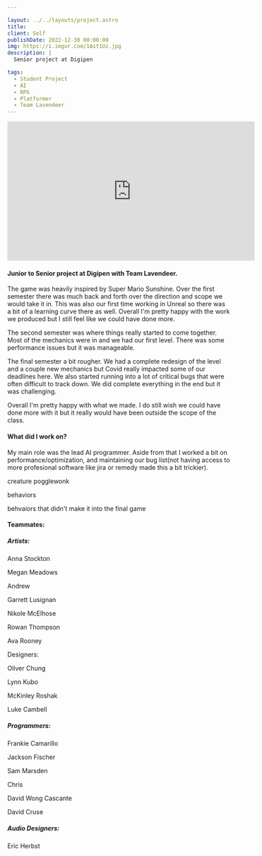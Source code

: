 ```yaml
---

layout: ../../layouts/project.astro
title:  
client: Self
publishDate: 2022-12-30 00:00:00
img: https://i.imgur.com/1Ast1Uz.jpg
description: |
  Senior project at Digipen

tags:
  - Student Project
  - AI
  - RPG
  - Platformer
  - Team Lavendeer
---
```


<div class="embed-youtube">

<iframe width="560" height="315" src="https://www.youtube.com/embed/ZGuHu5nitXE" title="YouTube video player" frameborder="0" allow="accelerometer; autoplay; clipboard-write; encrypted-media; gyroscope; picture-in-picture; web-share" allowfullscreen></iframe>

</div>

<h4>
Junior to Senior project at Digipen with Team Lavendeer.
</h4>
The game was heavily inspired by Super Mario Sunshine.
Over the first semester there was much back and forth over the direction and scope we would take it in.
This was also our first time working in Unreal so there was a bit of a learning curve there as well.
Overall I'm pretty happy with the work we produced but I still feel like we could have done more.

The second semester was where things really started to come together.
Most of the mechanics were in and we had our first level. There was some performance issues but it was manageable.

The final semester a bit rougher. We had a complete redesign of the level and a couple new mechanics but Covid really impacted some of our deadlines here.
We also started running into a lot of critical bugs that were often difficult to track down. We did complete everything in the end but it was challenging.

Overall I'm pretty happy with what we made. I do still wish we could have done more with it but it really would have been outside the scope of the class.

<h4>
What did I work on?
</h4>
My main role was the lead AI programmer. Aside from that I worked a bit on performance/optimization, and maintaining our bug list(not having access to more profesional software like jira or remedy made this a bit trickier).

creature pogglewonk

behaviors

behvaiors that didn't make it into the final game

<h4>
Teammates:
</h4>

<h5>
Artists: 
</h5>

<par>

Anna Stockton

Megan Meadows

Andrew

Garrett Lusignan

Nikole McElhose

Rowan Thompson

Ava Rooney

</par>

Designers:

</h5>

Oliver Chung

Lynn Kubo

McKinley Roshak

Luke Cambell

<h5>
Programmers:
</h5>

Frankie Camarillo

Jackson Fischer

Sam Marsden

Chris

David Wong Cascante

David Cruse

<h5>
Audio Designers:
</h5>

Eric Herbst
